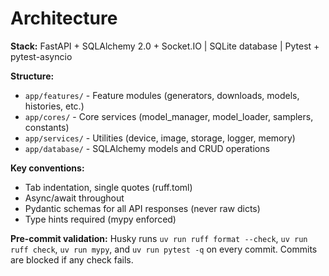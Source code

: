 # Architecture

**Stack:** FastAPI + SQLAlchemy 2.0 + Socket.IO | SQLite database | Pytest + pytest-asyncio

**Structure:**

- `app/features/` - Feature modules (generators, downloads, models, histories, etc.)
- `app/cores/` - Core services (model_manager, model_loader, samplers, constants)
- `app/services/` - Utilities (device, image, storage, logger, memory)
- `app/database/` - SQLAlchemy models and CRUD operations

**Key conventions:**

- Tab indentation, single quotes (ruff.toml)
- Async/await throughout
- Pydantic schemas for all API responses (never raw dicts)
- Type hints required (mypy enforced)

**Pre-commit validation:** Husky runs `uv run ruff format --check`, `uv run ruff check`, `uv run mypy`, and `uv run pytest -q` on every commit. Commits are blocked if any check fails.
